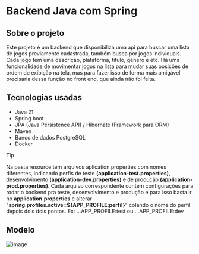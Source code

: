 # Backend Java com Spring

## Sobre o projeto

Este projeto é um backend que disponibiliza uma api para buscar uma lista de jogos previamente cadastrada, também busca por jogos individuais. Cada jogo tem uma descrição, plataforma, título, gênero e etc. Há uma funcionalidade de movimentar jogos na lista para mudar suas posições de ordem de exibição na tela, mas para fazer isso de forma mais amigável precisaria dessa função no front end, que ainda não foi feita.

## Tecnologias usadas

- Java 21
- Spring boot
- JPA (Java Persistence API) / Hibernate (Framework para ORM)
- Maven
- Banco de dados PostgreSQL
- Docker

> [!TIP]
> Na pasta resource tem arquivos aplication.properties com nomes diferentes, indicando perfis de teste __(application-test.properties)__, desenvolvimento __(application-dev.properties)__ e de produção __(application-prod.properties)__. Cada arquivo correspondente contém configurações para rodar o backend pra teste, desenvolvimento e produção e para isso basta ir no __application.properties__ e alterar "__spring.profiles.active=${APP_PROFILE:perfil}__" colando o nome do perfil depois dois dois pontos. Ex: ...APP_PROFILE:test ou ...APP_PROFILE:dev

## Modelo

![image](https://github.com/user-attachments/assets/6fe273c6-c749-45df-8b39-29170c756cef)
